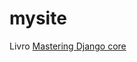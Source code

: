 # mysite
Livro [Mastering Django core](https://subscription.packtpub.com/book/application_development/9781787281141/)
